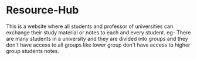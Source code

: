 # Resource-Hub
This is a website where all students and professor of universities can exchange their study material or notes to each and every student. eg- There are many students in a university and they are divided into groups and they don't have access to all groups like lower group don't have access to higher group students notes.

